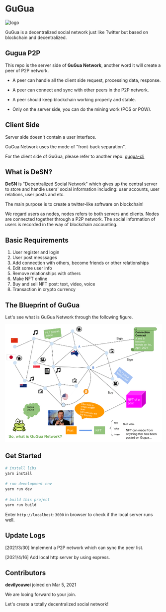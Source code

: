 # GuGua

![logo](./readme/logo.png)

GuGua is a decentralized social network just like Twitter but based on blockchain and decentralized.

## Gugua P2P

This repo is the server side of **GuGua Network**, another word it will create a peer of P2P network.

-   A peer can handle all the client side request, processing data, response.

-   A peer can connect and sync with other peers in the P2P network.

-   A peer should keep blockchain working properly and stable.

-   Only on the server side, you can do the mining work (POS or POW).

## Client Side

Server side doesn't contain a user interface.

GuGua Network uses the mode of "front-back separation".

For the client side of GuGua, please refer to another repo: [gugua-cli](https://github.com/devilyouwei/gugua-cli)

## What is DeSN?

**DeSN** is "Decentralized Social Network" which gives up the central server to store and handle users' social
information including: user accounts, user relations, user posts and etc.

The main purpose is to create a twitter-like software on blockchain!

We regard users as nodes, nodes refers to both servers and clients. Nodes are connected together through a P2P network.
The social information of users is recorded in the way of blockchain accounting.

## Basic Requirements

1. User register and login
2. User post messsages
3. Add connection with others, become friends or other relationships
4. Edit some user info
5. Remove relationships with others
6. Make NFT online
7. Buy and sell NFT post: text, video, voice
8. Transaction in crypto currency

## The Blueprint of GuGua

Let's see what is GuGua Network through the following figure.

![network](./readme/gugua-diagram.png)

## Get Started

```bash
# install libs
yarn install

# run development env
yarn run dev

# build this project
yarn run build
```

Enter `http://localhost:3000` in browser to check if the local server runs well.

## Update Logs

[2021/3/30] Implement a P2P network which can sync the peer list.

[2021/4/16] Add local http server by using express.

## Contributors

**devilyouwei** joined on Mar 5, 2021

We are looing forward to your join.

Let's create a totally decentralized social network!
